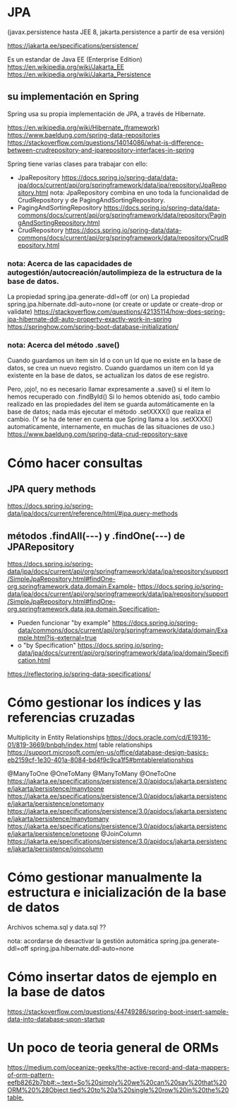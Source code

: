 # JPA 
(javax.persistence hasta JEE 8,
 jakarta.persistence a partir de esa versión) 

<https://jakarta.ee/specifications/persistence/> 

Es un estandar de Java EE (Enterprise Edition)
<https://en.wikipedia.org/wiki/Jakarta_EE>
<https://en.wikipedia.org/wiki/Jakarta_Persistence>



## su implementación en Spring
Spring usa su propia implementación de JPA, a través de Hibernate.

<https://en.wikipedia.org/wiki/Hibernate_(framework)>
<https://www.baeldung.com/spring-data-repositories>
<https://stackoverflow.com/questions/14014086/what-is-difference-between-crudrepository-and-jparepository-interfaces-in-spring>

Spring tiene varias clases para trabajar con ello:
* JpaRepository <https://docs.spring.io/spring-data/data-jpa/docs/current/api/org/springframework/data/jpa/repository/JpaRepository.html>
nota: JpaRepository combina en uno toda la funcionalidad de CrudRepository y de PagingAndSortingRepository.
* PagingAndSortingRepository <https://docs.spring.io/spring-data/data-commons/docs/current/api/org/springframework/data/repository/PagingAndSortingRepository.html>
* CrudRepository <https://docs.spring.io/spring-data/data-commons/docs/current/api/org/springframework/data/repository/CrudRepository.html>


### nota: Acerca de las capacidades de autogestión/autocreación/autolimpieza de la estructura de la base de datos.
  La propiedad spring.jpa.generate-ddl=off (or on)
  La propiedad spring.jpa.hibernate.ddl-auto=none (or create or update or create-drop or validate)
<https://stackoverflow.com/questions/42135114/how-does-spring-jpa-hibernate-ddl-auto-property-exactly-work-in-spring>
<https://springhow.com/spring-boot-database-initialization/>


### nota: Acerca del método .save()
  Cuando guardamos un item sin Id o con un Id que no existe en la base de datos, se crea un nuevo registro.
  Cuando guardamos un item con Id ya existente en la base de datos, se actualizan los datos de ese registro.
  
  Pero, ¡ojo!, no es necesario llamar expresamente a .save() si el item lo hemos recuperado con .findById()
  Si lo hemos obtenido así, todo cambio realizado en las propiedades del item se guarda automáticamente en la base de datos; 
  nada más ejecutar el método .setXXXX() que realiza el cambio. 
  (Y se ha de tener en cuenta que Spring llama a los .setXXXX() automaticamente, internamente, en muchas de las situaciones de uso.)
<https://www.baeldung.com/spring-data-crud-repository-save>


# Cómo hacer consultas

## JPA query methods 

<https://docs.spring.io/spring-data/jpa/docs/current/reference/html/#jpa.query-methods>


## métodos .findAll(---) y .findOne(---) de JPARepository

<https://docs.spring.io/spring-data/jpa/docs/current/api/org/springframework/data/jpa/repository/support/SimpleJpaRepository.html#findOne-org.springframework.data.domain.Example->
<https://docs.spring.io/spring-data/jpa/docs/current/api/org/springframework/data/jpa/repository/support/SimpleJpaRepository.html#findOne-org.springframework.data.jpa.domain.Specification->
* Pueden funcionar "by example" <https://docs.spring.io/spring-data/commons/docs/current/api/org/springframework/data/domain/Example.html?is-external=true>
* o "by Specification" <https://docs.spring.io/spring-data/jpa/docs/current/api/org/springframework/data/jpa/domain/Specification.html>

<https://reflectoring.io/spring-data-specifications/>


# Cómo gestionar los índices y las referencias cruzadas

Multiplicity in Entity Relationships <https://docs.oracle.com/cd/E19316-01/819-3669/bnbqh/index.html>
table relationships <https://support.microsoft.com/en-us/office/database-design-basics-eb2159cf-1e30-401a-8084-bd4f9c9ca1f5#bmtablerelationships>

@ManyToOne   @OneToMany  @ManyToMany @OneToOne
<https://jakarta.ee/specifications/persistence/3.0/apidocs/jakarta.persistence/jakarta/persistence/manytoone>
<https://jakarta.ee/specifications/persistence/3.0/apidocs/jakarta.persistence/jakarta/persistence/onetomany>
<https://jakarta.ee/specifications/persistence/3.0/apidocs/jakarta.persistence/jakarta/persistence/manytomany>
<https://jakarta.ee/specifications/persistence/3.0/apidocs/jakarta.persistence/jakarta/persistence/onetoone>
@JoinColumn
<https://jakarta.ee/specifications/persistence/3.0/apidocs/jakarta.persistence/jakarta/persistence/joincolumn>




# Cómo gestionar manualmente la estructura e inicialización de la base de datos
Archivos  schema.sql  y   data.sql    ??

nota: acordarse de desactivar la gestión automática
spring.jpa.generate-ddl=off
spring.jpa.hibernate.ddl-auto=none


# Cómo insertar datos de ejemplo en la base de datos

<https://stackoverflow.com/questions/44749286/spring-boot-insert-sample-data-into-database-upon-startup>


# Un poco de teoria general de ORMs
<https://medium.com/oceanize-geeks/the-active-record-and-data-mappers-of-orm-pattern-eefb8262b7bb#:~:text=So%20simply%20we%20can%20say%20that%20ORM%20%28Object,tied%20to%20a%20single%20row%20in%20the%20table.>

